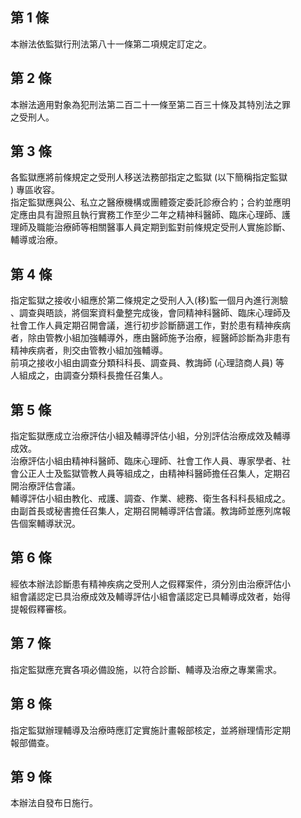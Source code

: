 第 1 條
-------
本辦法依監獄行刑法第八十一條第二項規定訂定之。

第 2 條
-------
本辦法適用對象為犯刑法第二百二十一條至第二百三十條及其特別法之罪  
之受刑人。

第 3 條
-------
各監獄應將前條規定之受刑人移送法務部指定之監獄 (以下簡稱指定監獄  
) 專區收容。                                                      
指定監獄應與公、私立之醫療機構或團體簽定委託診療合約；合約並應明  
定應由具有證照且執行實務工作至少二年之精神科醫師、臨床心理師、護  
理師及職能治療師等相關醫事人員定期到監對前條規定受刑人實施診斷、  
輔導或治療。

第 4 條
-------
指定監獄之接收小組應於第二條規定之受刑人入(移)監一個月內進行測驗  
、調查與晤談，將個案資料彙整完成後，會同精神科醫師、臨床心理師及  
社會工作人員定期召開會議，進行初步診斷篩選工作，對於患有精神疾病  
者，除由管教小組加強輔導外，應由醫師施予治療，經醫師診斷為非患有  
精神疾病者，則交由管教小組加強輔導。                              
前項之接收小組由調查分類科科長、調查員、教誨師 (心理諮商人員) 等  
人組成之，由調查分類科長擔任召集人。

第 5 條
-------
指定監獄應成立治療評估小組及輔導評估小組，分別評估治療成效及輔導  
成效。                                                            
治療評估小組由精神科醫師、臨床心理師、社會工作人員、專家學者、社  
會公正人士及監獄管教人員等組成之，由精神科醫師擔任召集人，定期召  
開治療評估會議。                                                  
輔導評估小組由教化、戒護、調查、作業、總務、衛生各科科長組成之。  
由副首長或秘書擔任召集人，定期召開輔導評估會議。教誨師並應列席報  
告個案輔導狀況。

第 6 條
-------
經依本辦法診斷患有精神疾病之受刑人之假釋案件，須分別由治療評估小  
組會議認定已具治療成效及輔導評估小組會議認定已具輔導成效者，始得  
提報假釋審核。

第 7 條
-------
指定監獄應充實各項必備設施，以符合診斷、輔導及治療之專業需求。

第 8 條
-------
指定監獄辦理輔導及治療時應訂定實施計畫報部核定，並將辦理情形定期  
報部備查。

第 9 條
-------
本辦法自發布日施行。

